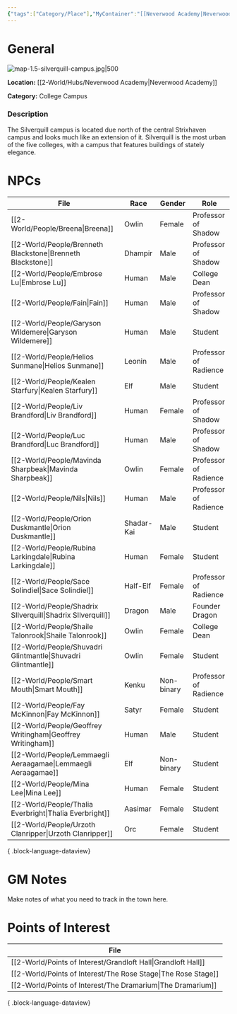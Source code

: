 ```yaml
---
{"tags":["Category/Place"],"MyContainer":"[[Neverwood Academy|Neverwood Academy]]","MyCategory":"College Campus","obsidianUIMode":"preview","image":"map-1.5-silverquill-campus.jpg","dg-publish":true,"dg-path":"World/Places/Silverquill Campus.md","permalink":"/world/places/silverquill-campus/","dgPassFrontmatter":true,"updated":"2025-09-29T14:35:58.000+01:00"}
---
```



# General

![map-1.5-silverquill-campus.jpg|500](/img/user/z_Assets/Campus%20Maps/map-1.5-silverquill-campus.jpg)

**Location:** [[2-World/Hubs/Neverwood Academy\|Neverwood Academy]]

**Category:** College Campus 

### Description
The Silverquill campus is located due north of the central Strixhaven campus and looks much like an extension of it. Silverquill is the most urban of the five colleges, with a campus that features buildings of stately elegance.

# NPCs

| File                                                             | Race       | Gender     | Role                  |
| ---------------------------------------------------------------- | ---------- | ---------- | --------------------- |
| [[2-World/People/Breena\|Breena]]                             | Owlin      | Female     | Professor of Shadow   |
| [[2-World/People/Brenneth Blackstone\|Brenneth Blackstone]]   | Dhampir    | Male       | Professor of Shadow   |
| [[2-World/People/Embrose Lu\|Embrose Lu]]                     | Human      | Male       | College Dean          |
| [[2-World/People/Fain\|Fain]]                                 | Human      | Male       | Professor of Shadow   |
| [[2-World/People/Garyson Wildemere\|Garyson Wildemere]]       | Human      | Male       | Student               |
| [[2-World/People/Helios Sunmane\|Helios Sunmane]]             | Leonin     | Male       | Professor of Radience |
| [[2-World/People/Kealen Starfury\|Kealen Starfury]]           | Elf        | Male       | Student               |
| [[2-World/People/Liv Brandford\|Liv Brandford]]               | Human      | Female     | Professor of Shadow   |
| [[2-World/People/Luc Brandford\|Luc Brandford]]               | Human      | Male       | Professor of Shadow   |
| [[2-World/People/Mavinda Sharpbeak\|Mavinda Sharpbeak]]       | Owlin      | Female     | Professor of Radience |
| [[2-World/People/Nils\|Nils]]                                 | Human      | Male       | Professor of Radience |
| [[2-World/People/Orion Duskmantle\|Orion Duskmantle]]         | Shadar-Kai | Male       | Student               |
| [[2-World/People/Rubina Larkingdale\|Rubina Larkingdale]]     | Human      | Female     | Student               |
| [[2-World/People/Sace Solindiel\|Sace Solindiel]]             | Half-Elf   | Female     | Professor of Radience |
| [[2-World/People/Shadrix SIlverquill\|Shadrix SIlverquill]]   | Dragon     | Male       | Founder Dragon        |
| [[2-World/People/Shaile Talonrook\|Shaile Talonrook]]         | Owlin      | Female     | College Dean          |
| [[2-World/People/Shuvadri Glintmantle\|Shuvadri Glintmantle]] | Owlin      | Female     | Student               |
| [[2-World/People/Smart Mouth\|Smart Mouth]]                   | Kenku      | Non-binary | Professor of Radience |
| [[2-World/People/Fay McKinnon\|Fay McKinnon]]                 | Satyr      | Female     | Student               |
| [[2-World/People/Geoffrey Writingham\|Geoffrey Writingham]]   | Human      | Male       | Student               |
| [[2-World/People/Lemmaegli Aeraagamae\|Lemmaegli Aeraagamae]] | Elf        | Non-binary | Student               |
| [[2-World/People/Mina Lee\|Mina Lee]]                         | Human      | Female     | Student               |
| [[2-World/People/Thalia Everbright\|Thalia Everbright]]       | Aasimar    | Female     | Student               |
| [[2-World/People/Urzoth Clanripper\|Urzoth Clanripper]]       | Orc        | Female     | Student               |

{ .block-language-dataview}

# GM Notes

Make notes of what you need to track in the town here. 


# Points of Interest

| File                                                             |
| ---------------------------------------------------------------- |
| [[2-World/Points of Interest/Grandloft Hall\|Grandloft Hall]] |
| [[2-World/Points of Interest/The Rose Stage\|The Rose Stage]] |
| [[2-World/Points of Interest/The Dramarium\|The Dramarium]]   |

{ .block-language-dataview}
